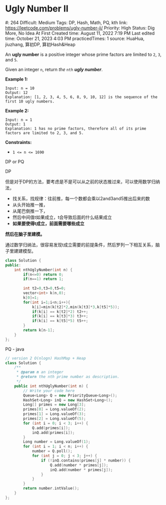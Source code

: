 # Ugly Number II

#: 264
Difficult: Medium
Tags: DP, Hash, Math, PQ, kth
link: https://leetcode.com/problems/ugly-number-ii/
Priority: High
Status: Dig More, No Idea At First
Created time: August 11, 2022 7:19 PM
Last edited time: October 21, 2023 4:03 PM
practicedTimes: 1
source: HuaHua, jiuzhang, 算初DP, 算初Hash&Heap

An **ugly number** is a positive integer whose prime factors are limited to `2`, `3`, and `5`.

Given an integer `n`, return *the* `nth` ***ugly number***.

**Example 1:**

```
Input: n = 10
Output: 12
Explanation: [1, 2, 3, 4, 5, 6, 8, 9, 10, 12] is the sequence of the first 10 ugly numbers.

```

**Example 2:**

```
Input: n = 1
Output: 1
Explanation: 1 has no prime factors, therefore all of its prime factors are limited to 2, 3, and 5.

```

**Constraints:**

- `1 <= n <= 1690`

DP or PQ

DP

但是对于DP的方法，要考虑是不是可以从之前的状态推过来，可以使用数学归纳法，

- 找关系，找规律：往前推，每一个数都会乘以2and3and5推出后来的数
- 从头开始推一推，
- 从尾巴倒推一下，
- 然后中间值t如果成立，t会导致后面的什么结果成立
- **如果要使得t成立，前面需要哪些成立**

**然后在脑子里建模。**

通过数学归纳法，很容易发现t成立需要的前提条件，然后罗列一下相互关系，脑子里建建模型。

```cpp
class Solution {
public:
    int nthUglyNumber(int n) {
        if(n<=0) return 0;
        if(n==1) return 1;
        
        int t2=0,t3=0,t5=0;
        vector<int> k(n,0);
        k[0]=1;
        for(int i=1;i<n;i++){
            k[i]=min(k[t2]*2,min(k[t3]*3,k[t5]*5));
            if(k[i] == k[t2]*2) t2++;
            if(k[i] == k[t3]*3) t3++;
            if(k[i] == k[t5]*5) t5++;
        }
        return k[n-1];
    }
};
```

PQ - java

```cpp
// version 2 O(nlogn) HashMap + Heap
class Solution {
    /**
     * @param n an integer
     * @return the nth prime number as description.
     */
    public int nthUglyNumber(int n) {
        // Write your code here
        Queue<Long> Q = new PriorityQueue<Long>();
        HashSet<Long> inQ = new HashSet<Long>();
        Long[] primes = new Long[3];
        primes[0] = Long.valueOf(2);
        primes[1] = Long.valueOf(3);
        primes[2] = Long.valueOf(5);
        for (int i = 0; i < 3; i++) {
            Q.add(primes[i]);
            inQ.add(primes[i]);
        }
        Long number = Long.valueOf(1);
        for (int i = 1; i < n; i++) {
            number = Q.poll();
            for (int j = 0; j < 3; j++) {
                if (!inQ.contains(primes[j] * number)) {
                    Q.add(number * primes[j]);
                    inQ.add(number * primes[j]);
                }
            }
        }
        return number.intValue();
    }
};
```